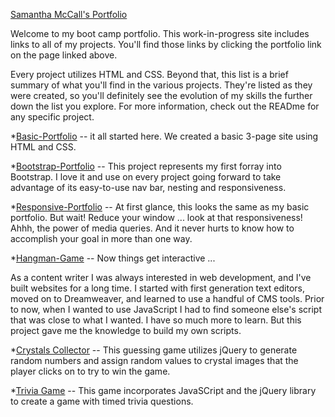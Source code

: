 [Samantha McCall's Portfolio](https://green64.github.io)

Welcome to my boot camp portfolio. This work-in-progress site includes links to all of my projects. You'll find those links by clicking the portfolio link on the page linked above.

Every project utilizes HTML and CSS. Beyond that, this list is a brief summary of what you'll find in the various projects. They're listed as they were created, so you'll definitely see the evolution of my skills the further down the list you explore. For more information, check out the READme for any specific project. 

*[Basic-Portfolio](https://green64.github.io/Basic-Portfolio/) -- it all started here. We created a basic 3-page site using HTML and CSS. 

*[Bootstrap-Portfolio](https://green64.github.io/Bootstrap-Portfolio/) -- This project represents my first forray into Bootstrap. I love it and use on every project going forward to take advantage of its easy-to-use nav bar, nesting and responsiveness.

*[Responsive-Portfolio](https://green64.github.io/Responsive-Portfolio/) -- At first glance, this looks the same as my basic portfolio. But wait! Reduce your window ... look at that responsiveness! Ahhh, the power of media queries. And it never hurts to know how to accomplish your goal in more than one way. 

*[Hangman-Game](https://green64.github.io/Hangman-Game/) -- Now things get interactive ... 

As a content writer I was always  interested in web development, and I've built websites for a long time. I started with first generation text editors, moved on to Dreamweaver, and learned to use a handful of CMS tools. Prior to now, when I wanted to use JavaScript I had to find someone else's script that was close to what I wanted. I have so much more to learn. But this project gave me the knowledge to build my own scripts. 

*[Crystals Collector](https://green64.github.io/week-4-game/) -- This guessing game utilizes jQuery to generate random numbers and assign random values to crystal images that the player clicks on to try to win the game. 

*[Trivia Game](https://green64.github.io/triviagame/) -- This game incorporates JavaSCript and the jQuery library to create a game with timed trivia questions. 
